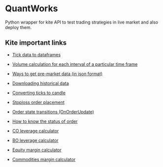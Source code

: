 # QuantWorks
Python wrapper for kite API to test trading strategies in live market and also deploy them.


Kite important links
------ 

* [Tick data to dataframes](https://kite.trade/forum/discussion/2552/issue-data-from-websocket-to-python-dataframes)

* [Volume calculation for each interval of a particular time frame](https://kite.trade/forum/discussion/5569/volume-calculation)

* [Ways to get pre-market data (in json format)](https://kite.trade/forum/discussion/comment/21056/#Comment_21056)

* [Downloading historical data](https://kite.trade/forum/discussion/comment/21057/#Comment_21057)

* [Converting ticks to candle](https://kite.trade/forum/discussion/2604/convert-ticks-to-candle)

* [Stoploss order placement](https://github.com/Aprataksh/Munafa/blob/78e73c18103a5c193a65e0c130f00bf25e66f9d9/Zerodha/utilites/stoploss%20order%20placement.py)

* [Order state transitions (OnOrderUpdate)](https://kite.trade/forum/discussion/comment/20023/#Comment_20023)

* [How to know the status of order](https://kite.trade/forum/discussion/2749/how-to-find-the-status-of-an-order)

* [CO leverage calculator](https://zerodha.com/z-connect/tradezerodha/zerodha-trader-software-version/cover-orders-for-higher-leverage)

* [BO leverage calculator](https://zerodha.com/margin-calculator/BracketCover/)

* [Equity margin calculator](https://zerodha.com/margin-calculator/Equity/)

* [Commodities margin calculator](https://zerodha.com/margin-calculator/Commodity/)



